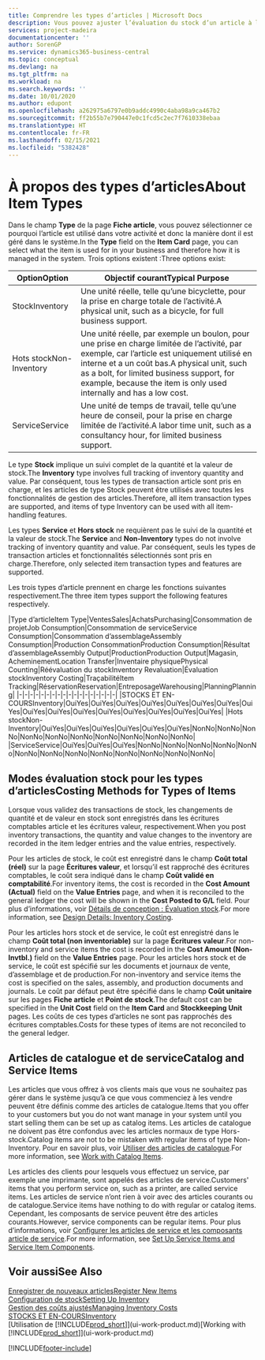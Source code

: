 ```yaml
---
title: Comprendre les types d’articles | Microsoft Docs
description: Vous pouvez ajuster l’évaluation du stock d’un article à l’aide des méthodes FIFO ou d’évaluation stock moyen, par exemple, lorsque les coûts article sont modifiés pour des motifs autres que les transactions.
services: project-madeira
documentationcenter: ''
author: SorenGP
ms.service: dynamics365-business-central
ms.topic: conceptual
ms.devlang: na
ms.tgt_pltfrm: na
ms.workload: na
ms.search.keywords: ''
ms.date: 10/01/2020
ms.author: edupont
ms.openlocfilehash: a262975a6797e0b9addc4990c4aba98a9ca467b2
ms.sourcegitcommit: ff2b55b7e790447e0c1fcd5c2ec7f7610338ebaa
ms.translationtype: HT
ms.contentlocale: fr-FR
ms.lasthandoff: 02/15/2021
ms.locfileid: "5382428"
---
```

# <a name="about-item-types"></a><span data-ttu-id="6e93d-103">À propos des types d’articles</span><span class="sxs-lookup"><span data-stu-id="6e93d-103">About Item Types</span></span>
<span data-ttu-id="6e93d-104">Dans le champ **Type** de la page **Fiche article**, vous pouvez sélectionner ce pourquoi l’article est utilisé dans votre activité et donc la manière dont il est géré dans le système.</span><span class="sxs-lookup"><span data-stu-id="6e93d-104">In the **Type** field on the **Item Card** page, you can select what the item is used for in your business and therefore how it is managed in the system.</span></span> <span data-ttu-id="6e93d-105">Trois options existent :</span><span class="sxs-lookup"><span data-stu-id="6e93d-105">Three options exist:</span></span>

|<span data-ttu-id="6e93d-106">Option</span><span class="sxs-lookup"><span data-stu-id="6e93d-106">Option</span></span>|<span data-ttu-id="6e93d-107">Objectif courant</span><span class="sxs-lookup"><span data-stu-id="6e93d-107">Typical Purpose</span></span>|
|------|-----------|
|<span data-ttu-id="6e93d-108">Stock</span><span class="sxs-lookup"><span data-stu-id="6e93d-108">Inventory</span></span>|<span data-ttu-id="6e93d-109">Une unité réelle, telle qu’une bicyclette, pour la prise en charge totale de l’activité.</span><span class="sxs-lookup"><span data-stu-id="6e93d-109">A physical unit, such as a bicycle, for full business support.</span></span>|
|<span data-ttu-id="6e93d-110">Hots stock</span><span class="sxs-lookup"><span data-stu-id="6e93d-110">Non-Inventory</span></span>|<span data-ttu-id="6e93d-111">Une unité réelle, par exemple un boulon, pour une prise en charge limitée de l’activité, par exemple, car l’article est uniquement utilisé en interne et a un coût bas.</span><span class="sxs-lookup"><span data-stu-id="6e93d-111">A physical unit, such as a bolt, for limited business support, for example, because the item is only used internally and has a low cost.</span></span>|
|<span data-ttu-id="6e93d-112">Service</span><span class="sxs-lookup"><span data-stu-id="6e93d-112">Service</span></span>|<span data-ttu-id="6e93d-113">Une unité de temps de travail, telle qu’une heure de conseil, pour la prise en charge limitée de l’activité.</span><span class="sxs-lookup"><span data-stu-id="6e93d-113">A labor time unit, such as a consultancy hour, for limited business support.</span></span>|

<span data-ttu-id="6e93d-114">Le type **Stock** implique un suivi complet de la quantité et la valeur de stock.</span><span class="sxs-lookup"><span data-stu-id="6e93d-114">The **Inventory** type involves full tracking of inventory quantity and value.</span></span> <span data-ttu-id="6e93d-115">Par conséquent, tous les types de transaction article sont pris en charge, et les articles de type Stock peuvent être utilisés avec toutes les fonctionnalités de gestion des articles.</span><span class="sxs-lookup"><span data-stu-id="6e93d-115">Therefore, all item transaction types are supported, and items of type Inventory can be used with all item-handling features.</span></span>

<span data-ttu-id="6e93d-116">Les types **Service** et **Hors stock** ne requièrent pas le suivi de la quantité et la valeur de stock.</span><span class="sxs-lookup"><span data-stu-id="6e93d-116">The **Service** and **Non-Inventory** types do not involve tracking of inventory quantity and value.</span></span> <span data-ttu-id="6e93d-117">Par conséquent, seuls les types de transaction articles et fonctionnalités sélectionnés sont pris en charge.</span><span class="sxs-lookup"><span data-stu-id="6e93d-117">Therefore, only selected item transaction types and features are supported.</span></span>

<span data-ttu-id="6e93d-118">Les trois types d’article prennent en charge les fonctions suivantes respectivement.</span><span class="sxs-lookup"><span data-stu-id="6e93d-118">The three item types support the following features respectively.</span></span>

|<span data-ttu-id="6e93d-119">Type d’article</span><span class="sxs-lookup"><span data-stu-id="6e93d-119">Item Type</span></span>|<span data-ttu-id="6e93d-120">Ventes</span><span class="sxs-lookup"><span data-stu-id="6e93d-120">Sales</span></span>|<span data-ttu-id="6e93d-121">Achats</span><span class="sxs-lookup"><span data-stu-id="6e93d-121">Purchasing</span></span>|<span data-ttu-id="6e93d-122">Consommation de projet</span><span class="sxs-lookup"><span data-stu-id="6e93d-122">Job Consumption</span></span>|<span data-ttu-id="6e93d-123">Consommation de service</span><span class="sxs-lookup"><span data-stu-id="6e93d-123">Service Consumption</span></span>|<span data-ttu-id="6e93d-124">Consommation d’assemblage</span><span class="sxs-lookup"><span data-stu-id="6e93d-124">Assembly Consumption</span></span>|<span data-ttu-id="6e93d-125">Production Consommation</span><span class="sxs-lookup"><span data-stu-id="6e93d-125">Production Consumption</span></span>|<span data-ttu-id="6e93d-126">Résultat d’assemblage</span><span class="sxs-lookup"><span data-stu-id="6e93d-126">Assembly Output</span></span>|<span data-ttu-id="6e93d-127">Production</span><span class="sxs-lookup"><span data-stu-id="6e93d-127">Production Output</span></span>|<span data-ttu-id="6e93d-128">Magasin, Acheminement</span><span class="sxs-lookup"><span data-stu-id="6e93d-128">Location Transfer</span></span>|<span data-ttu-id="6e93d-129">Inventaire physique</span><span class="sxs-lookup"><span data-stu-id="6e93d-129">Physical Counting</span></span>|<span data-ttu-id="6e93d-130">Réévaluation du stock</span><span class="sxs-lookup"><span data-stu-id="6e93d-130">Inventory Revaluation</span></span>|<span data-ttu-id="6e93d-131">Évaluation stock</span><span class="sxs-lookup"><span data-stu-id="6e93d-131">Inventory Costing</span></span>|<span data-ttu-id="6e93d-132">Traçabilité</span><span class="sxs-lookup"><span data-stu-id="6e93d-132">Item Tracking</span></span>|<span data-ttu-id="6e93d-133">Réservation</span><span class="sxs-lookup"><span data-stu-id="6e93d-133">Reservation</span></span>|<span data-ttu-id="6e93d-134">Entreposage</span><span class="sxs-lookup"><span data-stu-id="6e93d-134">Warehousing</span></span>|<span data-ttu-id="6e93d-135">Planning</span><span class="sxs-lookup"><span data-stu-id="6e93d-135">Planning</span></span>|
|-|-|-|-|-|-|-|-|-|-|-|-|-|-|-|-|-|-|
|<span data-ttu-id="6e93d-136">STOCKS ET EN-COURS</span><span class="sxs-lookup"><span data-stu-id="6e93d-136">Inventory</span></span>|<span data-ttu-id="6e93d-137">Oui</span><span class="sxs-lookup"><span data-stu-id="6e93d-137">Yes</span></span>|<span data-ttu-id="6e93d-138">Oui</span><span class="sxs-lookup"><span data-stu-id="6e93d-138">Yes</span></span>|<span data-ttu-id="6e93d-139">Oui</span><span class="sxs-lookup"><span data-stu-id="6e93d-139">Yes</span></span>|<span data-ttu-id="6e93d-140">Oui</span><span class="sxs-lookup"><span data-stu-id="6e93d-140">Yes</span></span>|<span data-ttu-id="6e93d-141">Oui</span><span class="sxs-lookup"><span data-stu-id="6e93d-141">Yes</span></span>|<span data-ttu-id="6e93d-142">Oui</span><span class="sxs-lookup"><span data-stu-id="6e93d-142">Yes</span></span>|<span data-ttu-id="6e93d-143">Oui</span><span class="sxs-lookup"><span data-stu-id="6e93d-143">Yes</span></span>|<span data-ttu-id="6e93d-144">Oui</span><span class="sxs-lookup"><span data-stu-id="6e93d-144">Yes</span></span>|<span data-ttu-id="6e93d-145">Oui</span><span class="sxs-lookup"><span data-stu-id="6e93d-145">Yes</span></span>|<span data-ttu-id="6e93d-146">Oui</span><span class="sxs-lookup"><span data-stu-id="6e93d-146">Yes</span></span>|<span data-ttu-id="6e93d-147">Oui</span><span class="sxs-lookup"><span data-stu-id="6e93d-147">Yes</span></span>|<span data-ttu-id="6e93d-148">Oui</span><span class="sxs-lookup"><span data-stu-id="6e93d-148">Yes</span></span>|<span data-ttu-id="6e93d-149">Oui</span><span class="sxs-lookup"><span data-stu-id="6e93d-149">Yes</span></span>|<span data-ttu-id="6e93d-150">Oui</span><span class="sxs-lookup"><span data-stu-id="6e93d-150">Yes</span></span>|<span data-ttu-id="6e93d-151">Oui</span><span class="sxs-lookup"><span data-stu-id="6e93d-151">Yes</span></span>|<span data-ttu-id="6e93d-152">Oui</span><span class="sxs-lookup"><span data-stu-id="6e93d-152">Yes</span></span>|
|<span data-ttu-id="6e93d-153">Hots stock</span><span class="sxs-lookup"><span data-stu-id="6e93d-153">Non-Inventory</span></span>|<span data-ttu-id="6e93d-154">Oui</span><span class="sxs-lookup"><span data-stu-id="6e93d-154">Yes</span></span>|<span data-ttu-id="6e93d-155">Oui</span><span class="sxs-lookup"><span data-stu-id="6e93d-155">Yes</span></span>|<span data-ttu-id="6e93d-156">Oui</span><span class="sxs-lookup"><span data-stu-id="6e93d-156">Yes</span></span>|<span data-ttu-id="6e93d-157">Oui</span><span class="sxs-lookup"><span data-stu-id="6e93d-157">Yes</span></span>|<span data-ttu-id="6e93d-158">Oui</span><span class="sxs-lookup"><span data-stu-id="6e93d-158">Yes</span></span>|<span data-ttu-id="6e93d-159">Oui</span><span class="sxs-lookup"><span data-stu-id="6e93d-159">Yes</span></span>|<span data-ttu-id="6e93d-160">Non</span><span class="sxs-lookup"><span data-stu-id="6e93d-160">No</span></span>|<span data-ttu-id="6e93d-161">Non</span><span class="sxs-lookup"><span data-stu-id="6e93d-161">No</span></span>|<span data-ttu-id="6e93d-162">Non</span><span class="sxs-lookup"><span data-stu-id="6e93d-162">No</span></span>|<span data-ttu-id="6e93d-163">Non</span><span class="sxs-lookup"><span data-stu-id="6e93d-163">No</span></span>|<span data-ttu-id="6e93d-164">Non</span><span class="sxs-lookup"><span data-stu-id="6e93d-164">No</span></span>|<span data-ttu-id="6e93d-165">Non</span><span class="sxs-lookup"><span data-stu-id="6e93d-165">No</span></span>|<span data-ttu-id="6e93d-166">Non</span><span class="sxs-lookup"><span data-stu-id="6e93d-166">No</span></span>|<span data-ttu-id="6e93d-167">Non</span><span class="sxs-lookup"><span data-stu-id="6e93d-167">No</span></span>|<span data-ttu-id="6e93d-168">Non</span><span class="sxs-lookup"><span data-stu-id="6e93d-168">No</span></span>|<span data-ttu-id="6e93d-169">Non</span><span class="sxs-lookup"><span data-stu-id="6e93d-169">No</span></span>|
|<span data-ttu-id="6e93d-170">Service</span><span class="sxs-lookup"><span data-stu-id="6e93d-170">Service</span></span>|<span data-ttu-id="6e93d-171">Oui</span><span class="sxs-lookup"><span data-stu-id="6e93d-171">Yes</span></span>|<span data-ttu-id="6e93d-172">Oui</span><span class="sxs-lookup"><span data-stu-id="6e93d-172">Yes</span></span>|<span data-ttu-id="6e93d-173">Oui</span><span class="sxs-lookup"><span data-stu-id="6e93d-173">Yes</span></span>|<span data-ttu-id="6e93d-174">Non</span><span class="sxs-lookup"><span data-stu-id="6e93d-174">No</span></span>|<span data-ttu-id="6e93d-175">Non</span><span class="sxs-lookup"><span data-stu-id="6e93d-175">No</span></span>|<span data-ttu-id="6e93d-176">Non</span><span class="sxs-lookup"><span data-stu-id="6e93d-176">No</span></span>|<span data-ttu-id="6e93d-177">Non</span><span class="sxs-lookup"><span data-stu-id="6e93d-177">No</span></span>|<span data-ttu-id="6e93d-178">Non</span><span class="sxs-lookup"><span data-stu-id="6e93d-178">No</span></span>|<span data-ttu-id="6e93d-179">Non</span><span class="sxs-lookup"><span data-stu-id="6e93d-179">No</span></span>|<span data-ttu-id="6e93d-180">Non</span><span class="sxs-lookup"><span data-stu-id="6e93d-180">No</span></span>|<span data-ttu-id="6e93d-181">Non</span><span class="sxs-lookup"><span data-stu-id="6e93d-181">No</span></span>|<span data-ttu-id="6e93d-182">Non</span><span class="sxs-lookup"><span data-stu-id="6e93d-182">No</span></span>|<span data-ttu-id="6e93d-183">Non</span><span class="sxs-lookup"><span data-stu-id="6e93d-183">No</span></span>|<span data-ttu-id="6e93d-184">Non</span><span class="sxs-lookup"><span data-stu-id="6e93d-184">No</span></span>|<span data-ttu-id="6e93d-185">Non</span><span class="sxs-lookup"><span data-stu-id="6e93d-185">No</span></span>|<span data-ttu-id="6e93d-186">Non</span><span class="sxs-lookup"><span data-stu-id="6e93d-186">No</span></span>|

## <a name="costing-methods-for-types-of-items"></a><span data-ttu-id="6e93d-187">Modes évaluation stock pour les types d’articles</span><span class="sxs-lookup"><span data-stu-id="6e93d-187">Costing Methods for Types of Items</span></span>
<span data-ttu-id="6e93d-188">Lorsque vous validez des transactions de stock, les changements de quantité et de valeur en stock sont enregistrés dans les écritures comptables article et les écritures valeur, respectivement.</span><span class="sxs-lookup"><span data-stu-id="6e93d-188">When you post inventory transactions, the quantity and value changes to the inventory are recorded in the item ledger entries and the value entries, respectively.</span></span> 

<span data-ttu-id="6e93d-189">Pour les articles de stock, le coût est enregistré dans le champ **Coût total (réel)** sur la page **Écritures valeur**, et lorsqu’il est rapproché des écritures comptables, le coût sera indiqué dans le champ **Coût validé en comptabilité**.</span><span class="sxs-lookup"><span data-stu-id="6e93d-189">For inventory items, the cost is recorded in the **Cost Amount (Actual)** field on the **Value Entries** page, and when it is reconciled to the general ledger the cost will be shown in the **Cost Posted to G/L** field.</span></span> <span data-ttu-id="6e93d-190">Pour plus d’informations, voir [Détails de conception : Évaluation stock](design-details-inventory-costing.md).</span><span class="sxs-lookup"><span data-stu-id="6e93d-190">For more information, see [Design Details: Inventory Costing](design-details-inventory-costing.md).</span></span>

<span data-ttu-id="6e93d-191">Pour les articles hors stock et de service, le coût est enregistré dans le champ **Coût total (non inventoriable)** sur la page **Écritures valeur**.</span><span class="sxs-lookup"><span data-stu-id="6e93d-191">For non-inventory and service items the cost is recorded in the **Cost Amount (Non-Invtbl.)** field on the **Value Entries** page.</span></span> <span data-ttu-id="6e93d-192">Pour les articles hors stock et de service, le coût est spécifié sur les documents et journaux de vente, d’assemblage et de production.</span><span class="sxs-lookup"><span data-stu-id="6e93d-192">For non-inventory and service items the cost is specified on the sales, assembly, and production documents and journals.</span></span> <span data-ttu-id="6e93d-193">Le coût par défaut peut être spécifié dans le champ **Coût unitaire** sur les pages **Fiche article** et **Point de stock**.</span><span class="sxs-lookup"><span data-stu-id="6e93d-193">The default cost can be specified in the **Unit Cost** field on the **Item Card** and **Stockkeeping Unit** pages.</span></span> <span data-ttu-id="6e93d-194">Les coûts de ces types d’articles ne sont pas rapprochés des écritures comptables.</span><span class="sxs-lookup"><span data-stu-id="6e93d-194">Costs for these types of items are not reconciled to the general ledger.</span></span> 

## <a name="catalog-and-service-items"></a><span data-ttu-id="6e93d-195">Articles de catalogue et de service</span><span class="sxs-lookup"><span data-stu-id="6e93d-195">Catalog and Service Items</span></span>
<span data-ttu-id="6e93d-196">Les articles que vous offrez à vos clients mais que vous ne souhaitez pas gérer dans le système jusqu’à ce que vous commenciez à les vendre peuvent être définis comme des articles de catalogue.</span><span class="sxs-lookup"><span data-stu-id="6e93d-196">Items that you offer to your customers but you do not want manage in your system until you start selling them can be set up as catalog items.</span></span> <span data-ttu-id="6e93d-197">Les articles de catalogue ne doivent pas être confondus avec les articles normaux de type Hors-stock.</span><span class="sxs-lookup"><span data-stu-id="6e93d-197">Catalog items are not to be mistaken with regular items of type Non-Inventory.</span></span> <span data-ttu-id="6e93d-198">Pour en savoir plus, voir [Utiliser des articles de catalogue](inventory-how-work-nonstock-items.md).</span><span class="sxs-lookup"><span data-stu-id="6e93d-198">For more information, see [Work with Catalog Items](inventory-how-work-nonstock-items.md).</span></span>

<span data-ttu-id="6e93d-199">Les articles des clients pour lesquels vous effectuez un service, par exemple une imprimante, sont appelés des articles de service.</span><span class="sxs-lookup"><span data-stu-id="6e93d-199">Customers' items that you perform service on, such as a printer, are called service items.</span></span> <span data-ttu-id="6e93d-200">Les articles de service n’ont rien à voir avec des articles courants ou de catalogue.</span><span class="sxs-lookup"><span data-stu-id="6e93d-200">Service items have nothing to do with regular or catalog items.</span></span> <span data-ttu-id="6e93d-201">Cependant, les composants de service peuvent être des articles courants.</span><span class="sxs-lookup"><span data-stu-id="6e93d-201">However, service components can be regular items.</span></span> <span data-ttu-id="6e93d-202">Pour plus d’informations, voir [Configurer les articles de service et les composants article de service](service-how-setup-service-items.md).</span><span class="sxs-lookup"><span data-stu-id="6e93d-202">For more information, see [Set Up Service Items and Service Item Components](service-how-setup-service-items.md).</span></span>

## <a name="see-also"></a><span data-ttu-id="6e93d-203">Voir aussi</span><span class="sxs-lookup"><span data-stu-id="6e93d-203">See Also</span></span>
[<span data-ttu-id="6e93d-204">Enregistrer de nouveaux articles</span><span class="sxs-lookup"><span data-stu-id="6e93d-204">Register New Items</span></span>](inventory-how-register-new-items.md)  
[<span data-ttu-id="6e93d-205">Configuration de stock</span><span class="sxs-lookup"><span data-stu-id="6e93d-205">Setting Up Inventory</span></span>](inventory-setup-inventory.md)  
[<span data-ttu-id="6e93d-206">Gestion des coûts ajustés</span><span class="sxs-lookup"><span data-stu-id="6e93d-206">Managing Inventory Costs</span></span>](finance-manage-inventory-costs.md)  
[<span data-ttu-id="6e93d-207">STOCKS ET EN-COURS</span><span class="sxs-lookup"><span data-stu-id="6e93d-207">Inventory</span></span>](inventory-manage-inventory.md)  
<span data-ttu-id="6e93d-208">[Utilisation de [!INCLUDE[prod_short](includes/prod_short.md)]](ui-work-product.md)</span><span class="sxs-lookup"><span data-stu-id="6e93d-208">[Working with [!INCLUDE[prod_short](includes/prod_short.md)]](ui-work-product.md)</span></span>


[!INCLUDE[footer-include](includes/footer-banner.md)]